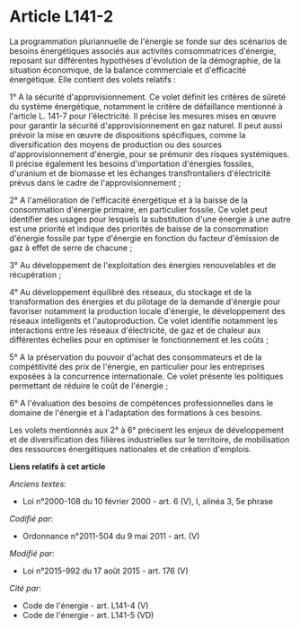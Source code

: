 # Article L141-2

La programmation pluriannuelle de l'énergie se fonde sur des scénarios de besoins énergétiques associés aux activités
consommatrices d'énergie, reposant sur différentes hypothèses d'évolution de la démographie, de la situation économique, de
la balance commerciale et d'efficacité énergétique. Elle contient des volets relatifs : 

1° A la sécurité d'approvisionnement. Ce volet définit les critères de sûreté du système énergétique, notamment le critère de
défaillance mentionné à l'article L. 141-7 pour l'électricité. Il précise les mesures mises en œuvre pour garantir la
sécurité d'approvisionnement en gaz naturel. Il peut aussi prévoir la mise en œuvre de dispositions spécifiques, comme la
diversification des moyens de production ou des sources d'approvisionnement d'énergie, pour se prémunir des risques
systémiques. Il précise également les besoins d'importation d'énergies fossiles, d'uranium et de biomasse et les échanges
transfrontaliers d'électricité prévus dans le cadre de l'approvisionnement ; 

2° A l'amélioration de l'efficacité énergétique et à la baisse de la consommation d'énergie primaire, en particulier fossile.
Ce volet peut identifier des usages pour lesquels la substitution d'une énergie à une autre est une priorité et indique des
priorités de baisse de la consommation d'énergie fossile par type d'énergie en fonction du facteur d'émission de gaz à effet
de serre de chacune ; 

3° Au développement de l'exploitation des énergies renouvelables et de récupération ; 

4° Au développement équilibré des réseaux, du stockage et de la transformation des énergies et du pilotage de la demande
d'énergie pour favoriser notamment la production locale d'énergie, le développement des réseaux intelligents et
l'autoproduction. Ce volet identifie notamment les interactions entre les réseaux d'électricité, de gaz et de chaleur aux
différentes échelles pour en optimiser le fonctionnement et les coûts ; 

5° A la préservation du pouvoir d'achat des consommateurs et de la compétitivité des prix de l'énergie, en particulier pour
les entreprises exposées à la concurrence internationale. Ce volet présente les politiques permettant de réduire le coût de
l'énergie ; 

6° A l'évaluation des besoins de compétences professionnelles dans le domaine de l'énergie et à l'adaptation des formations à
ces besoins. 

Les volets mentionnés aux 2° à 6° précisent les enjeux de développement et de diversification des filières industrielles sur
le territoire, de mobilisation des ressources énergétiques nationales et de création d'emplois.

**Liens relatifs à cet article**

_Anciens textes_:

  - Loi n°2000-108 du 10 février 2000 - art. 6 (V), I, alinéa 3, 5e phrase

_Codifié par_:

  - Ordonnance n°2011-504 du 9 mai 2011 - art. (V)

_Modifié par_:

  - Loi n°2015-992 du 17 août 2015 - art. 176 (V)

_Cité par_:

  - Code de l'énergie - art. L141-4 (V)
  - Code de l'énergie - art. L141-5 (VD)
